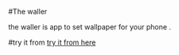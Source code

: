 #The waller 


the waller is app to set wallpaper for your phone .

#try it from [try it from here ](https://mega.nz/embed/geoE0JqR#4zlZxLCLGoHju2UgoeJAffhCV2GlGbpivwjZ6MVzmlo)
